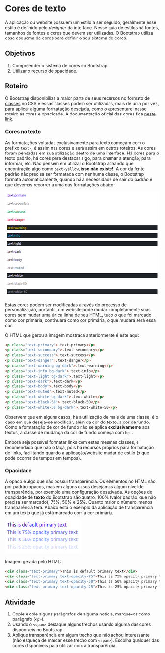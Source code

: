 # Cores de texto
A aplicação ou website possuem um estilo a ser seguido, geralmente esse estilo é definido pelo _designer_ da interface. Nesse guia de estilos há fontes, tamanhos de fontes e cores que devem ser utilizadas. O Bootstrap utiliza esse esquema de cores para definir o seu sistema de cores.

## Objetivos
1. Compreender o sistema de cores do Bootstrap
2. Utilizar o recurso de opacidade.

## Roteiro
O Bootstrap disponibiliza a maior parte de seus recursos no formato de [classes](https://developer.mozilla.org/pt-BR/docs/Web/CSS/Class_selectors) no CSS e essas classes podem ser utilizadas, mais de uma por vez, para aplicar alguma formatação desejada, como o apresentarei nesse roteiro as cores e opacidade. A documentação oficial das cores fica [neste link](https://getbootstrap.com/docs/5.1/utilities/colors/).

### Cores no texto
As formatações voltadas exclusivamente para texto começam com o prefixo `text-`, é assim nas cores e será assim em outros roteiros. As cores foram pensadas em sua utilização dentro de uma interface. Há cores para o texto padrão, há cores para destacar algo, para chamar a atenção, para informar, etc. Não pensem em utilizar o Bootstrap achando que encontração algo como `text-yellow`, **isso não existe!**. A cor da fonte padrão não precisa ser formatada com nenhuma classe, o Bootstrap formata automaticamente, quando há a necessidade de sair do padrão é que devemos recorrer a uma das formatações abaixo:

![Cores](./imgs/cores.png)

Estas cores podem ser modificadas através do processo de personalização, portanto, um website pode mudar completamente suas cores sem mudar uma única linha de seu HTML, tudo o que foi marcado como cor primária, continuará como cor primária, o que mudará será essa cor.

O HTML que gerou a imagem mostrada anteriormente é este aqui:

```html
<p class="text-primary">.text-primary</p>
<p class="text-secondary">.text-secondary</p>
<p class="text-success">.text-success</p>
<p class="text-danger">.text-danger</p>
<p class="text-warning bg-dark">.text-warning</p>
<p class="text-info bg-dark">.text-info</p>
<p class="text-light bg-dark">.text-light</p>
<p class="text-dark">.text-dark</p>
<p class="text-body">.text-body</p>
<p class="text-muted">.text-muted</p>
<p class="text-white bg-dark">.text-white</p>
<p class="text-black-50">.text-black-50</p>
<p class="text-white-50 bg-dark">.text-white-50</p>
```

Observem que em alguns casos, há a utilização de mais de uma classe, é o caso em que deseja-se modificar, além da cor do texto, a cor de fundo. Como a formatação de cor de fundo não se aplica **exclusivamente** aos textos, a classe de mudança da cor de fundo começa com `bg-`.

Embora seja possível formatar links com estas mesmas classes, é recomendado que não o faça, pois há recursos próprios para formatação de links, facilitando quando a aplicação/website mudar de estilo (o que pode ocorrer de tempos em tempos).

### Opacidade
A opaco é algo que não possui transperência. Os elementos no HTML são por padrão opacos, mas em alguns casos desejamos algum nível de transparência, por exemplo uma configuração desativada. As opções de opacidade de **texto** do Bootstrap são quatro, 100% (valor padrão, que não precisa ser marcado), 75%, 50% e 25%. Quanto maior o número, menos transparência terá. Abaixo está o exemplo da aplicação de transparência em um texto que já está marcado com a cor primária.

![Opacidade](./imgs/opacidade.png)

Imagem gerada pelo HTML:
```html
<div class="text-primary">This is default primary text</div>
<div class="text-primary text-opacity-75">This is 75% opacity primary text</div>
<div class="text-primary text-opacity-50">This is 50% opacity primary text</div>
<div class="text-primary text-opacity-25">This is 25% opacity primary text</div>
```

## Atividade
1. Copie e cole alguns parágrafos de alguma notícia, marque-os como parágrafo (`<p>`).
2. Usando o `<span>` destaque alguns trechos usando alguma das cores disponíveis no Bootstrap.
3. Aplique transparência em algum trecho que não achou interessante (não esqueça de marcar esse trecho com `<span>`). Escolha qualquer das cores disponíveis para utilizar com a transparência.